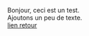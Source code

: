 Bonjour, ceci est un test.  
Ajoutons un peu de texte.  
[lien retour](https://ewildingli.github.io/Global-Instructor-Guidelines/index.html)